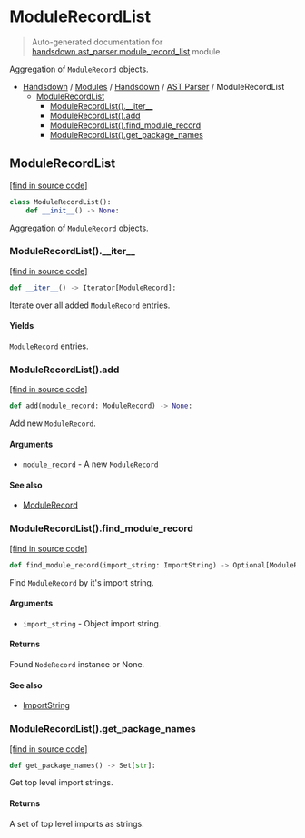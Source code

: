 # ModuleRecordList

> Auto-generated documentation for [handsdown.ast_parser.module_record_list](https://github.com/vemel/handsdown/blob/main/handsdown/ast_parser/module_record_list.py) module.

Aggregation of `ModuleRecord` objects.

- [Handsdown](../../README.md#-handsdown---python-documentation-generator) / [Modules](../../MODULES.md#modules) / [Handsdown](../index.md#handsdown) / [AST Parser](index.md#ast-parser) / ModuleRecordList
    - [ModuleRecordList](#modulerecordlist)
        - [ModuleRecordList().\_\_iter\_\_](#modulerecordlist__iter__)
        - [ModuleRecordList().add](#modulerecordlistadd)
        - [ModuleRecordList().find_module_record](#modulerecordlistfind_module_record)
        - [ModuleRecordList().get_package_names](#modulerecordlistget_package_names)

## ModuleRecordList

[[find in source code]](https://github.com/vemel/handsdown/blob/main/handsdown/ast_parser/module_record_list.py#L11)

```python
class ModuleRecordList():
    def __init__() -> None:
```

Aggregation of `ModuleRecord` objects.

### ModuleRecordList().\_\_iter\_\_

[[find in source code]](https://github.com/vemel/handsdown/blob/main/handsdown/ast_parser/module_record_list.py#L62)

```python
def __iter__() -> Iterator[ModuleRecord]:
```

Iterate over all added `ModuleRecord` entries.

#### Yields

`ModuleRecord` entries.

### ModuleRecordList().add

[[find in source code]](https://github.com/vemel/handsdown/blob/main/handsdown/ast_parser/module_record_list.py#L52)

```python
def add(module_record: ModuleRecord) -> None:
```

Add new `ModuleRecord`.

#### Arguments

- `module_record` - A new `ModuleRecord`

#### See also

- [ModuleRecord](node_records/module_record.md#modulerecord)

### ModuleRecordList().find_module_record

[[find in source code]](https://github.com/vemel/handsdown/blob/main/handsdown/ast_parser/module_record_list.py#L21)

```python
def find_module_record(import_string: ImportString) -> Optional[ModuleRecord]:
```

Find `ModuleRecord` by it's import string.

#### Arguments

- `import_string` - Object import string.

#### Returns

Found `NodeRecord` instance or None.

#### See also

- [ImportString](../utils/import_string.md#importstring)

### ModuleRecordList().get_package_names

[[find in source code]](https://github.com/vemel/handsdown/blob/main/handsdown/ast_parser/module_record_list.py#L43)

```python
def get_package_names() -> Set[str]:
```

Get top level import strings.

#### Returns

A set of top level imports as strings.
